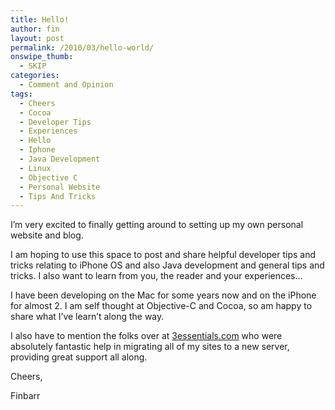 ```yaml
---
title: Hello!
author: fin
layout: post
permalink: /2010/03/hello-world/
onswipe_thumb:
  - SKIP
categories:
  - Comment and Opinion
tags:
  - Cheers
  - Cocoa
  - Developer Tips
  - Experiences
  - Hello
  - Iphone
  - Java Development
  - Linux
  - Objective C
  - Personal Website
  - Tips And Tricks
---
```

I&#8217;m very excited to finally getting around to setting up my own personal website and blog.

I am hoping to use this space to post and share helpful developer tips and tricks relating to iPhone OS and also Java development and general tips and tricks. I also want to learn from you, the reader and your experiences&#8230;

I have been developing on the Mac for some years now and on the iPhone for almost 2. I am self thought at Objective-C and Cocoa, so am happy to share what I&#8217;ve learn&#8217;t along the way.

I also have to mention the folks over at [3essentials.com][1] who were absolutely fantastic help in migrating all of my sites to a new server, providing great support all along.

Cheers,

Finbarr

 [1]: http://www.3essentials.com/
